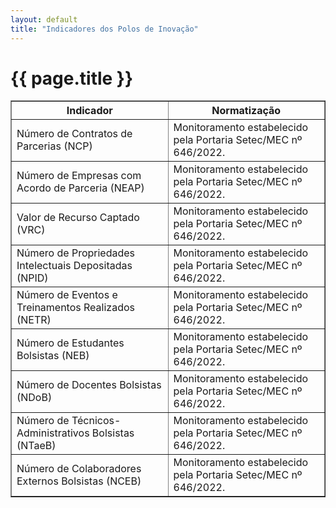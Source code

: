 ```yaml
---
layout: default
title: "Indicadores dos Polos de Inovação"
---
```


<!-- Parte de Navegação

Veja qual é a o nome da próxima página e da anterior e adicione abaixo no formato:

[Anterior: Nome da páginas](/documentacao/caminho_do_arquivo)
[Próximo: Nome da páginas »](/documentacao/caminho_do_arquivo) 
-->

# {{ page.title }}

<table border="1" cellspacing="0" cellpadding="5">
  <thead>
    <tr>
      <th colspan="1" style="width: 50%; text-align: center">Indicador</th>
      <th colspan="1" style="width: 50%; text-align: center">Normatização</th>
    </tr>
  </thead>
  <tbody>
    <tr><td>Número de Contratos de Parcerias (NCP)</td><td>Monitoramento estabelecido pela Portaria Setec/MEC nº 646/2022.</td></tr>
    <tr><td>Número de Empresas com Acordo de Parceria (NEAP)</td><td>Monitoramento estabelecido pela Portaria Setec/MEC nº 646/2022.</td></tr>
    <tr><td>Valor de Recurso Captado (VRC)</td><td>Monitoramento estabelecido pela Portaria Setec/MEC nº 646/2022.</td></tr>
    <tr><td>Número de Propriedades Intelectuais Depositadas (NPID)</td><td>Monitoramento estabelecido pela Portaria Setec/MEC nº 646/2022.</td></tr>
    <tr><td>Número de Eventos e Treinamentos Realizados (NETR)</td><td>Monitoramento estabelecido pela Portaria Setec/MEC nº 646/2022.</td></tr>
    <tr><td>Número de Estudantes Bolsistas (NEB)</td><td>Monitoramento estabelecido pela Portaria Setec/MEC nº 646/2022.</td></tr>
    <tr><td>Número de Docentes Bolsistas (NDoB)</td><td>Monitoramento estabelecido pela Portaria Setec/MEC nº 646/2022.</td></tr>
    <tr><td>Número de Técnicos-Administrativos Bolsistas (NTaeB)</td><td>Monitoramento estabelecido pela Portaria Setec/MEC nº 646/2022.</td></tr>
    <tr><td>Número de Colaboradores Externos Bolsistas (NCEB)</td><td>Monitoramento estabelecido pela Portaria Setec/MEC nº 646/2022.</td></tr>
  </tbody>
</table>
